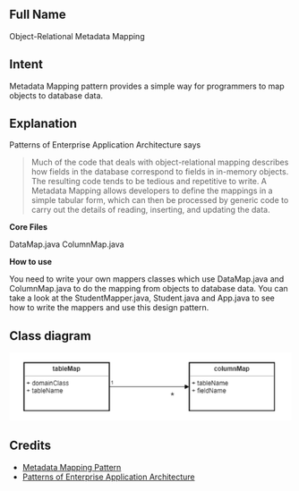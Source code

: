 ## Full Name

Object-Relational Metadata Mapping

## Intent

Metadata Mapping pattern provides a simple way for programmers to map objects to database data.

## Explanation
Patterns of Enterprise Application Architecture says

> Much of the code that deals with object-relational mapping describes how fields in the database correspond to fields in in-memory objects. The resulting code tends to be tedious and repetitive to write. A Metadata Mapping allows developers to define the mappings in a simple tabular form, which can then be processed by generic code to carry out the details of reading, inserting, and updating the data.

 **Core Files**
 
 DataMap.java ColumnMap.java
 
 **How to use**

You need to write your own mappers classes which use DataMap.java and ColumnMap.java to do the mapping from objects to database data. You can take a look at the StudentMapper.java, Student.java and App.java to see how to write the mappers and use this design pattern.


## Class diagram

![alt text](./etc/Metadata_Mapping_Pattern.png "Metadata Mapping Pattern Diagram")

## Credits

* [Metadata Mapping Pattern](https://www.sourcecodeexamples.net/2018/04/metadata-mapping-pattern.html)
* [Patterns of Enterprise Application Architecture](https://www.amazon.com/Patterns-Enterprise-Application-Architecture-Martin/dp/0321127420/ref=asc_df_0321127420/?tag=hyprod-20&linkCode=df0&hvadid=312128454859&hvpos=&hvnetw=g&hvrand=15975451927881563630&hvpone=&hvptwo=&hvqmt=&hvdev=c&hvdvcmdl=&hvlocint=&hvlocphy=9022185&hvtargid=pla-422923047050&psc=1)
